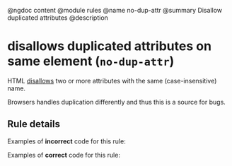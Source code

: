 @ngdoc content
@module rules
@name no-dup-attr
@summary Disallow duplicated attributes
@description

# disallows duplicated attributes on same element (`no-dup-attr`)

HTML [disallows](https://www.w3.org/TR/html5/syntax.html#attributes-0) two or
more attributes with the same (case-insensitive) name.

Browsers handles duplication differently and thus this is a source for bugs.

## Rule details

Examples of **incorrect** code for this rule:

<validate name="incorrect" rules="no-dup-attr">
    <div class="foo" class="bar"></div>
</validate>

Examples of **correct** code for this rule:

<validate name="correct" rules="no-dup-attr">
    <div class="foo bar"></div>
</validate>
